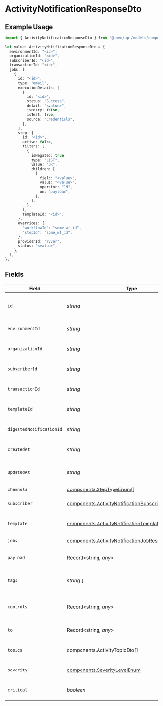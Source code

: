 # ActivityNotificationResponseDto

## Example Usage

```typescript
import { ActivityNotificationResponseDto } from "@novu/api/models/components";

let value: ActivityNotificationResponseDto = {
  environmentId: "<id>",
  organizationId: "<id>",
  subscriberId: "<id>",
  transactionId: "<id>",
  jobs: [
    {
      id: "<id>",
      type: "email",
      executionDetails: [
        {
          id: "<id>",
          status: "Success",
          detail: "<value>",
          isRetry: false,
          isTest: true,
          source: "Credentials",
        },
      ],
      step: {
        id: "<id>",
        active: false,
        filters: [
          {
            isNegated: true,
            type: "LIST",
            value: "OR",
            children: [
              {
                field: "<value>",
                value: "<value>",
                operator: "IN",
                on: "payload",
              },
            ],
          },
        ],
        templateId: "<id>",
      },
      overrides: {
        "workflowId": "some_wf_id",
        "stepId": "some_wf_id",
      },
      providerId: "ryver",
      status: "<value>",
    },
  ],
};
```

## Fields

| Field                                                                                                                        | Type                                                                                                                         | Required                                                                                                                     | Description                                                                                                                  |
| ---------------------------------------------------------------------------------------------------------------------------- | ---------------------------------------------------------------------------------------------------------------------------- | ---------------------------------------------------------------------------------------------------------------------------- | ---------------------------------------------------------------------------------------------------------------------------- |
| `id`                                                                                                                         | *string*                                                                                                                     | :heavy_minus_sign:                                                                                                           | Unique identifier of the notification                                                                                        |
| `environmentId`                                                                                                              | *string*                                                                                                                     | :heavy_check_mark:                                                                                                           | Environment ID of the notification                                                                                           |
| `organizationId`                                                                                                             | *string*                                                                                                                     | :heavy_check_mark:                                                                                                           | Organization ID of the notification                                                                                          |
| `subscriberId`                                                                                                               | *string*                                                                                                                     | :heavy_check_mark:                                                                                                           | Subscriber ID of the notification                                                                                            |
| `transactionId`                                                                                                              | *string*                                                                                                                     | :heavy_check_mark:                                                                                                           | Transaction ID of the notification                                                                                           |
| `templateId`                                                                                                                 | *string*                                                                                                                     | :heavy_minus_sign:                                                                                                           | Template ID of the notification                                                                                              |
| `digestedNotificationId`                                                                                                     | *string*                                                                                                                     | :heavy_minus_sign:                                                                                                           | Digested Notification ID                                                                                                     |
| `createdAt`                                                                                                                  | *string*                                                                                                                     | :heavy_minus_sign:                                                                                                           | Creation time of the notification                                                                                            |
| `updatedAt`                                                                                                                  | *string*                                                                                                                     | :heavy_minus_sign:                                                                                                           | Last updated time of the notification                                                                                        |
| `channels`                                                                                                                   | [components.StepTypeEnum](../../models/components/steptypeenum.md)[]                                                         | :heavy_minus_sign:                                                                                                           | N/A                                                                                                                          |
| `subscriber`                                                                                                                 | [components.ActivityNotificationSubscriberResponseDto](../../models/components/activitynotificationsubscriberresponsedto.md) | :heavy_minus_sign:                                                                                                           | Subscriber of the notification                                                                                               |
| `template`                                                                                                                   | [components.ActivityNotificationTemplateResponseDto](../../models/components/activitynotificationtemplateresponsedto.md)     | :heavy_minus_sign:                                                                                                           | Template of the notification                                                                                                 |
| `jobs`                                                                                                                       | [components.ActivityNotificationJobResponseDto](../../models/components/activitynotificationjobresponsedto.md)[]             | :heavy_minus_sign:                                                                                                           | Jobs of the notification                                                                                                     |
| `payload`                                                                                                                    | Record<string, *any*>                                                                                                        | :heavy_minus_sign:                                                                                                           | Payload of the notification                                                                                                  |
| `tags`                                                                                                                       | *string*[]                                                                                                                   | :heavy_minus_sign:                                                                                                           | Tags associated with the notification                                                                                        |
| `controls`                                                                                                                   | Record<string, *any*>                                                                                                        | :heavy_minus_sign:                                                                                                           | Controls associated with the notification                                                                                    |
| `to`                                                                                                                         | Record<string, *any*>                                                                                                        | :heavy_minus_sign:                                                                                                           | To field for subscriber definition                                                                                           |
| `topics`                                                                                                                     | [components.ActivityTopicDto](../../models/components/activitytopicdto.md)[]                                                 | :heavy_minus_sign:                                                                                                           | Topics of the notification                                                                                                   |
| `severity`                                                                                                                   | [components.SeverityLevelEnum](../../models/components/severitylevelenum.md)                                                 | :heavy_minus_sign:                                                                                                           | Severity of the workflow                                                                                                     |
| `critical`                                                                                                                   | *boolean*                                                                                                                    | :heavy_minus_sign:                                                                                                           | Criticality of the notification                                                                                              |